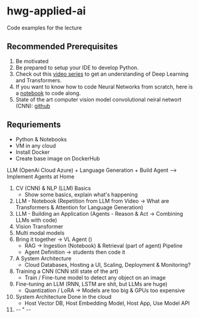 # hwg-applied-ai
Code examples for the lecture

## Recommended Prerequisites
1. Be motivated
2. Be prepared to setup your IDE to develop Python.
3. Check out this [video series](https://youtube.com/playlist?list=PLZHQObOWTQDNU6R1_67000Dx_ZCJB-3pi&si=qIJzZmIrt7hAO8Fn) to get an understanding of Deep Learning and Transformers.
4. If you want to know how to code Neural Networks from scratch, here is a [notebook](https://www.kaggle.com/code/scaomath/simple-neural-network-for-mnist-numpy-from-scratch) to code along.
5. State of the art computer vision model convolutional neiral networt (CNN): [github](https://poloclub.github.io/cnn-explainer/)

## Requriements
- Python & Notebooks
- VM in any cloud
- Install Docker
- Create base image on DockerHub


LLM (OpenAi Cloud Azure) + Language Generation + Build Agent  -->   Implement Agents at Home

1. CV (CNN) & NLP (LLM) Basics 
    - Show some basics, explain what's happening
2. LLM - Notebook (Repetition from LLM from Video -> What are Transformers & Attention for Language Generation)
3. LLM - Building an Application (Agents - Reason & Act -> Combining LLMs with code)
4. Vision Transformer
5. Multi modal models
6. Bring it together -> VL Agent ()
    - RAG -> Ingestion (Notebook) & Retrieval (part of agent) Pipeline
    - Agent Definition -> students then code it
7. A System Architecture
    - Cloud Databases, Hosting a UI, Scaling, Deployment & Monitoring?
8. Training a CNN (CNN still state of the art) 
    - Train / Fine-tune model to detect any object on an image
9. Fine-tuning an LLM (RNN, LSTM are shit, but LLMs are huge)
    - Quantization / LoRA -> Models are too big & GPUs too expensive
10. System Architecture Done in the cloud
    - Host Vector DB, Host Embedding Model, Host App, Use Model API
11. -- " --